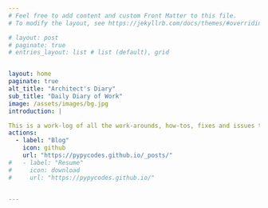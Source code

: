 ```yaml
---
# Feel free to add content and custom Front Matter to this file.
# To modify the layout, see https://jekyllrb.com/docs/themes/#overriding-theme-defaults

# layout: post
# paginate: true
# entries_layout: list # list (default), grid


layout: home
paginate: true
alt_title: "Architect's Diary"
sub_title: "Daily Diary of Work"
image: /assets/images/bg.jpg
introduction: |

This is a work-log of all the work-arounds, how-tos, fixes and issues that I have faced or occured during my work. I mainly work on Automation and DevOps Tool sets with exposure to cloud environments. I try to maintain an architect's daily diary for community building and to keep a place that I can visit back when needed.
actions:
  - label: "Blog"
    icon: github
    url: "https://pypycodes.github.io/_posts/"
#   - label: "Resume"
#     icon: download
#     url: "https://pypycodes.github.io/"


---
```

